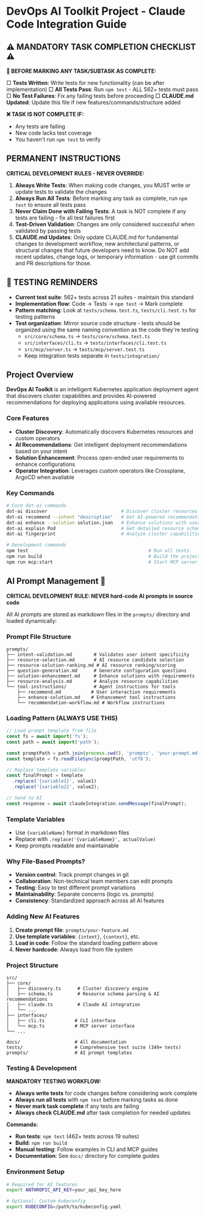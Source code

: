 # DevOps AI Toolkit Project - Claude Code Integration Guide

## ⚠️ MANDATORY TASK COMPLETION CHECKLIST ⚠️

**🔴 BEFORE MARKING ANY TASK/SUBTASK AS COMPLETE:**

□ **Tests Written**: Write tests for new functionality (can be after implementation)
□ **All Tests Pass**: Run `npm test` - ALL 562+ tests must pass  
□ **No Test Failures**: Fix any failing tests before proceeding
□ **CLAUDE.md Updated**: Update this file if new features/commands/structure added

**❌ TASK IS NOT COMPLETE IF:**
- Any tests are failing
- New code lacks test coverage  
- You haven't run `npm test` to verify

## PERMANENT INSTRUCTIONS

**CRITICAL DEVELOPMENT RULES - NEVER OVERRIDE:**

1. **Always Write Tests**: When making code changes, you MUST write or update tests to validate the changes
2. **Always Run All Tests**: Before marking any task as complete, run `npm test` to ensure all tests pass  
3. **Never Claim Done with Failing Tests**: A task is NOT complete if any tests are failing - fix all test failures first
4. **Test-Driven Validation**: Changes are only considered successful when validated by passing tests
5. **CLAUDE.md Updates**: Only update CLAUDE.md for fundamental changes to development workflow, new architectural patterns, or structural changes that future developers need to know. Do NOT add recent updates, change logs, or temporary information - use git commits and PR descriptions for those.

## 🛑 TESTING REMINDERS

- **Current test suite**: 562+ tests across 21 suites - maintain this standard
- **Implementation flow**: Code → Tests → `npm test` → Mark complete
- **Pattern matching**: Look at `tests/schema.test.ts`, `tests/cli.test.ts` for testing patterns
- **Test organization**: Mirror source code structure - tests should be organized using the same naming convention as the code they're testing
  - `src/core/schema.ts` → `tests/core/schema.test.ts`
  - `src/interfaces/cli.ts` → `tests/interfaces/cli.test.ts`
  - `src/mcp/server.ts` → `tests/mcp/server.test.ts`
  - Keep integration tests separate in `tests/integration/`

## Project Overview

**DevOps AI Toolkit** is an intelligent Kubernetes application deployment agent that discovers cluster capabilities and provides AI-powered recommendations for deploying applications using available resources.

### Core Features
- **Cluster Discovery**: Automatically discovers Kubernetes resources and custom operators
- **AI Recommendations**: Get intelligent deployment recommendations based on your intent
- **Solution Enhancement**: Process open-ended user requirements to enhance configurations
- **Operator Integration**: Leverages custom operators like Crossplane, ArgoCD when available

### Key Commands

```bash
# Core dot-ai commands
dot-ai discover                           # Discover cluster resources
dot-ai recommend --intent "description"   # Get AI-powered recommendations  
dot-ai enhance --solution solution.json   # Enhance solutions with user requirements
dot-ai explain Pod                        # Get detailed resource schema
dot-ai fingerprint                        # Analyze cluster capabilities

# Development commands
npm test                                            # Run all tests
npm run build                                       # Build the project
npm run mcp:start                                   # Start MCP server
```

## AI Prompt Management 🤖

**CRITICAL DEVELOPMENT RULE: NEVER hard-code AI prompts in source code**

All AI prompts are stored as markdown files in the `prompts/` directory and loaded dynamically:

### Prompt File Structure
```
prompts/
├── intent-validation.md        # Validates user intent specificity
├── resource-selection.md       # AI resource candidate selection
├── resource-solution-ranking.md # AI resource ranking/scoring
├── question-generation.md      # Generate configuration questions
├── solution-enhancement.md     # Enhance solutions with requirements
├── resource-analysis.md        # Analyze resource capabilities
└── tool-instructions/          # Agent instructions for tools
    ├── recommend.md           # User interaction requirements
    ├── enhance-solution.md    # Enhancement tool instructions
    └── recommendation-workflow.md # Workflow instructions
```

### Loading Pattern (ALWAYS USE THIS)
```typescript
// Load prompt template from file
const fs = await import('fs');
const path = await import('path');

const promptPath = path.join(process.cwd(), 'prompts', 'your-prompt.md');
const template = fs.readFileSync(promptPath, 'utf8');

// Replace template variables
const finalPrompt = template
  .replace('{variable1}', value1)
  .replace('{variable2}', value2);

// Send to AI
const response = await claudeIntegration.sendMessage(finalPrompt);
```

### Template Variables
- Use `{variableName}` format in markdown files
- Replace with `.replace('{variableName}', actualValue)`
- Keep prompts readable and maintainable

### Why File-Based Prompts?
- **Version control**: Track prompt changes in git
- **Collaboration**: Non-technical team members can edit prompts  
- **Testing**: Easy to test different prompt variations
- **Maintainability**: Separate concerns (logic vs. prompts)
- **Consistency**: Standardized approach across all AI features

### Adding New AI Features
1. **Create prompt file**: `prompts/your-feature.md`
2. **Use template variables**: `{intent}`, `{context}`, etc.
3. **Load in code**: Follow the standard loading pattern above
4. **Never hardcode**: Always load from file system

### Project Structure

```
src/
├── core/
│   ├── discovery.ts      # Cluster discovery engine
│   ├── schema.ts         # Resource schema parsing & AI recommendations
│   ├── claude.ts         # Claude AI integration
│   └── ...
├── interfaces/
│   ├── cli.ts           # CLI interface
│   └── mcp.ts           # MCP server interface
└── ...

docs/                    # All documentation
tests/                   # Comprehensive test suite (349+ tests)
prompts/                 # AI prompt templates
```

### Testing & Development

**MANDATORY TESTING WORKFLOW:**
- **Always write tests** for code changes before considering work complete
- **Always run all tests** with `npm test` before marking tasks as done
- **Never mark task complete** if any tests are failing
- **Always check CLAUDE.md** after task completion for needed updates

**Commands:**
- **Run tests**: `npm test` (462+ tests across 19 suites)
- **Build**: `npm run build`
- **Manual testing**: Follow examples in CLI and MCP guides
- **Documentation**: See `docs/` directory for complete guides

### Environment Setup

```bash
# Required for AI features
export ANTHROPIC_API_KEY=your_api_key_here

# Optional: Custom kubeconfig
export KUBECONFIG=/path/to/kubeconfig.yaml
```